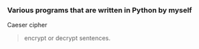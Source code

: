 ### Various programs that are written in Python by myself

Caeser cipher 
> encrypt or decrypt sentences.

